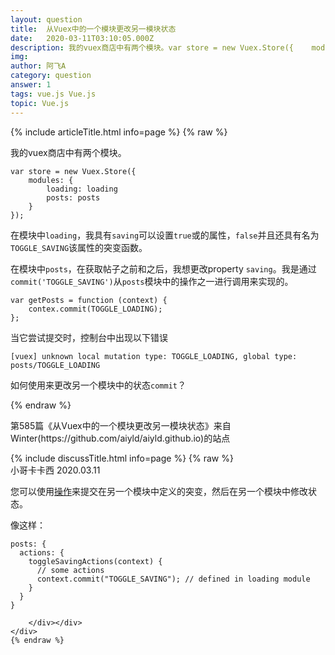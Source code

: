 ```yaml
---
layout: question
title:  从Vuex中的一个模块更改另一模块状态
date:   2020-03-11T03:10:05.000Z
description: 我的vuex商店中有两个模块。var store = new Vuex.Store({    modules  {        loading ...
img: 
author: 阿飞A
category: question
answer: 1
tags: vue.js Vue.js
topic: Vue.js
---
```

<div class="article-root">
  <div class="article">
    {% include articleTitle.html info=page %}
    {% raw %}
    <div class="article-content"><p><font style="vertical-align: inherit;"><font style="vertical-align: inherit;">我的vuex商店中有两个模块。</font></font></p>

<pre><code>var store = new Vuex.Store({<font></font>
    modules: {<font></font>
        loading: loading <font></font>
        posts: posts<font></font>
    }<font></font>
});<font></font>
</code></pre>

<p><font style="vertical-align: inherit;"><font style="vertical-align: inherit;">在模块中</font></font><code>loading</code><font style="vertical-align: inherit;"><font style="vertical-align: inherit;">，我具有</font></font><code>saving</code><font style="vertical-align: inherit;"><font style="vertical-align: inherit;">可以设置</font></font><code>true</code><font style="vertical-align: inherit;"><font style="vertical-align: inherit;">或</font><font style="vertical-align: inherit;">的属性</font><font style="vertical-align: inherit;">，</font></font><code>false</code><font style="vertical-align: inherit;"><font style="vertical-align: inherit;">并且还具有名为</font></font><code>TOGGLE_SAVING</code><font style="vertical-align: inherit;"><font style="vertical-align: inherit;">该属性</font><font style="vertical-align: inherit;">的突变函数</font><font style="vertical-align: inherit;">。</font></font></p>

<p><font style="vertical-align: inherit;"><font style="vertical-align: inherit;">在模块中</font></font><code>posts</code><font style="vertical-align: inherit;"><font style="vertical-align: inherit;">，在获取帖子之前和之后，我想更改property </font></font><code>saving</code><font style="vertical-align: inherit;"><font style="vertical-align: inherit;">。</font><font style="vertical-align: inherit;">我是通过</font></font><code>commit('TOGGLE_SAVING')</code><font style="vertical-align: inherit;"><font style="vertical-align: inherit;">从</font></font><code>posts</code><font style="vertical-align: inherit;"><font style="vertical-align: inherit;">模块</font><font style="vertical-align: inherit;">中的操作之一进行</font><font style="vertical-align: inherit;">调用</font><font style="vertical-align: inherit;">来实现的</font><font style="vertical-align: inherit;">。</font></font></p>

<pre><code>var getPosts = function (context) {<font></font>
    contex.commit(TOGGLE_LOADING);<font></font>
};<font></font>
</code></pre>

<p><font style="vertical-align: inherit;"><font style="vertical-align: inherit;">当它尝试提交时，控制台中出现以下错误</font></font></p>

<pre><code>[vuex] unknown local mutation type: TOGGLE_LOADING, global type: posts/TOGGLE_LOADING 
</code></pre>

<p><font style="vertical-align: inherit;"><font style="vertical-align: inherit;">如何使用来更改另一个模块中的状态</font></font><code>commit</code><font style="vertical-align: inherit;"><font style="vertical-align: inherit;">？</font></font></p></div>
    {% endraw %}
  </div>
  <p class="winter_mark">第585篇《从Vuex中的一个模块更改另一模块状态》来自Winter(https://github.com/aiyld/aiyld.github.io)的站点</p>
  <div class="discuss-wrapper">
    {% include discussTitle.html info=page %}
    {% raw %}
    <div class="discuss-list">
    <div class="discuss-item">
        <div class="discuss-parent">
          <div class="discuss-meta">
            <span class="discuss-user">小哥卡卡西</span>
            <span class="discuss-time">2020.03.11</span>
          </div>
          <div class="discuss-comment"><p><font style="vertical-align: inherit;"><font style="vertical-align: inherit;">您可以使用</font></font><a href="http://vuex.vuejs.org/en/actions.html" rel="nofollow noreferrer"><font style="vertical-align: inherit;"><font style="vertical-align: inherit;">操作</font></font></a><font style="vertical-align: inherit;"><font style="vertical-align: inherit;">来提交在另一个模块中定义的突变，然后在另一个模块中修改状态。</font></font></p>

<p><font style="vertical-align: inherit;"><font style="vertical-align: inherit;">像这样： </font></font></p>

<pre><code>posts: {<font></font>
  actions: {<font></font>
    toggleSavingActions(context) {<font></font>
      // some actions <font></font>
      context.commit("TOGGLE_SAVING"); // defined in loading module<font></font>
    }<font></font>
  }<font></font>
}<font></font>
</code></pre></div>
        </div></div>
    </div>
    {% endraw %}
  </div>
<div>
